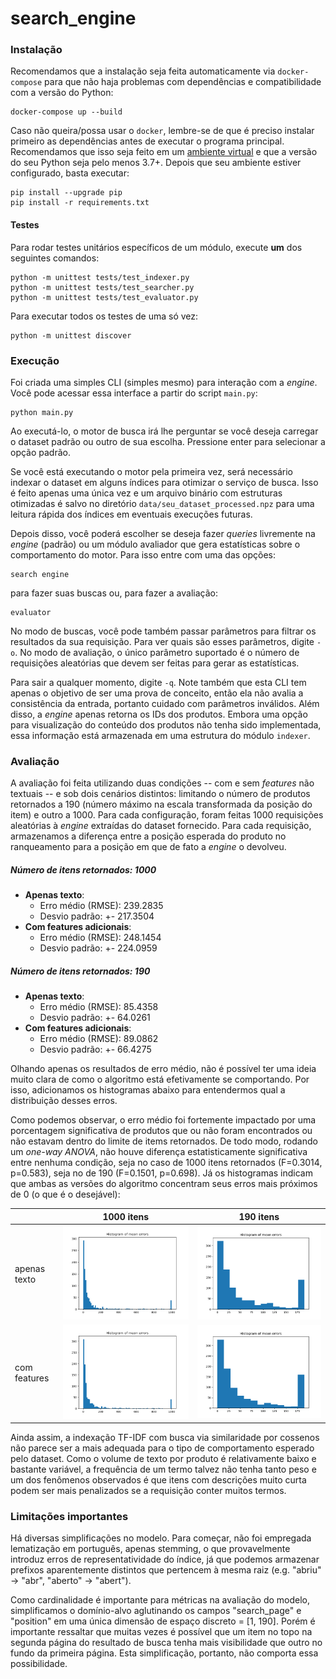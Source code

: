 # search_engine

### Instalação

Recomendamos que a instalação seja feita automaticamente via ``docker-compose`` para
que não haja problemas com dependências e compatibilidade com a versão do Python:
```
docker-compose up --build
```

Caso não queira/possa usar o ``docker``, lembre-se de que é preciso instalar primeiro
as dependências antes de executar o programa principal. Recomendamos que isso seja
feito em um [ambiente virtual](https://docs.python.org/3/library/venv.html) e que
a versão do seu Python seja pelo menos 3.7+. Depois que seu ambiente estiver
configurado, basta executar:
```
pip install --upgrade pip
pip install -r requirements.txt
```


#### Testes

Para rodar testes unitários específicos de um módulo, execute **um** dos seguintes comandos:
```
python -m unittest tests/test_indexer.py
python -m unittest tests/test_searcher.py
python -m unittest tests/test_evaluator.py
```

Para executar todos os testes de uma só vez:
```
python -m unittest discover
```

### Execução

Foi criada uma simples CLI (simples mesmo) para interação com a *engine*. Você pode
acessar essa interface a partir do script ``main.py``:
```
python main.py
``` 
Ao executá-lo, o motor de busca irá lhe perguntar se você deseja carregar o dataset
padrão ou outro de sua escolha. Pressione enter para selecionar a opção padrão.

Se você está executando o motor pela primeira vez, será necessário indexar o
dataset em alguns índices para otimizar o serviço de busca. Isso é feito apenas uma
única vez e um arquivo binário com estruturas otimizadas é salvo no diretório
``data/seu_dataset_processed.npz`` para uma leitura rápida dos índices em eventuais
execuções futuras.

Depois disso, você poderá escolher se deseja fazer *queries* livremente na
*engine* (padrão) ou um módulo avaliador que gera estatísticas sobre o
comportamento do motor. Para isso entre com uma das opções:
```
search engine
``` 
para fazer suas buscas ou, para fazer a avaliação:
```
evaluator
```

No modo de buscas, você pode também passar parâmetros para filtrar os
resultados da sua requisição. Para ver quais são esses parâmetros, digite ``-o``.
No modo de avaliação, o único parâmetro suportado é o número de requisições
aleatórias que devem ser feitas para gerar as estatísticas.

Para sair a qualquer momento, digite ``-q``. Note também que esta CLI
tem apenas o objetivo de ser uma prova de conceito, então ela não avalia
a consistência da entrada, portanto cuidado com parâmetros inválidos. Além disso,
a *engine* apenas retorna os IDs dos produtos. Embora uma opção
para visualização do conteúdo dos produtos não tenha sido implementada, essa
informação está armazenada em uma estrutura do módulo ``indexer``.


### Avaliação

A avaliação foi feita utilizando duas condições -- com e sem *features* não textuais -- e
sob dois cenários distintos: limitando o número de produtos retornados a 190 (número máximo
na escala transformada da posição do item) e outro a 1000. Para cada configuração, foram
feitas 1000 requisições aleatórias à *engine* extraídas do dataset fornecido.
Para cada requisição, armazenamos a diferença entre a posição esperada do produto no
ranqueamento para a posição em que de fato a *engine* o devolveu.

##### Número de itens retornados: 1000
* **Apenas texto**:
    * Erro médio (RMSE): 239.2835
    * Desvio padrão: +- 217.3504
* **Com features adicionais**:
    * Erro médio (RMSE): 248.1454
    * Desvio padrão: +- 224.0959

##### Número de itens retornados: 190
* **Apenas texto**:
    * Erro médio (RMSE): 85.4358
    * Desvio padrão: +- 64.0261
* **Com features adicionais**:
    * Erro médio (RMSE): 89.0862
    * Desvio padrão: +- 66.4275

Olhando apenas os resultados de erro médio, não é possível ter uma ideia muito clara de
como o algoritmo está efetivamente se comportando. Por isso, adicionamos os histogramas
abaixo para entendermos qual a distribuição desses erros.

Como podemos observar, o erro médio foi fortemente impactado por uma porcentagem significativa
de produtos que ou não foram encontrados ou não estavam dentro do limite de items retornados.
De todo modo, rodando um *one-way ANOVA*, não houve diferença estatisticamente significativa 
entre nenhuma condição, seja no caso de 1000 itens retornados (F=0.3014, p=0.583), 
seja no de 190 (F=0.1501, p=0.698). Já os histogramas indicam que ambas as versões do algoritmo 
concentram seus erros mais próximos de 0 (o que é o desejável): 

|              | 1000 itens | 190 itens  |   
|--------------|------------|------------|
| apenas texto |<img src="data/no_features_lim1000.png"   />|<img src="data/no_features_lim190.png"  />|
| com features |<img src="data/with_features_lim1000.png" />|<img src="data/with_features_lim190.png"/>|

Ainda assim, a indexação TF-IDF com busca via similaridade por cossenos não parece ser 
a mais adequada para o tipo de comportamento esperado pelo dataset. Como o volume de texto 
por produto é relativamente baixo e bastante variável, a frequência de um termo talvez não
tenha tanto peso e um dos fenômenos observados é que itens com descrições muito curta 
podem ser mais penalizados se a requisição conter muitos termos. 


### Limitações importantes

Há diversas simplificações no modelo. Para começar, não foi empregada lematização em português,
apenas stemming, o que provavelmente introduz erros de representatividade do índice, já que
podemos armazenar prefixos aparentemente distintos que pertencem à mesma raiz
(e.g. "abriu" -> "abr", "aberto" -> "abert").

Como cardinalidade é importante para métricas na avaliação do modelo, simplificamos o domínio-alvo
aglutinando os campos "search_page" e "position" em uma única dimensão de espaço discreto = [1, 190].
Porém é importante ressaltar que muitas vezes é possível que um item no topo na segunda página
do resultado de busca tenha mais visibilidade que outro no fundo da primeira página.
Esta simplificação, portanto, não comporta essa possibilidade.